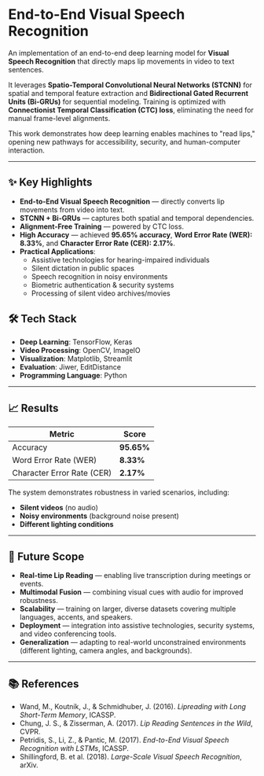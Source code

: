 # End-to-End Visual Speech Recognition  

An implementation of an end-to-end deep learning model for **Visual Speech Recognition** that directly maps lip movements in video to text sentences.  

It leverages **Spatio-Temporal Convolutional Neural Networks (STCNN)** for spatial and temporal feature extraction and **Bidirectional Gated Recurrent Units (Bi-GRUs)** for sequential modeling. Training is optimized with **Connectionist Temporal Classification (CTC) loss**, eliminating the need for manual frame-level alignments.  

This work demonstrates how deep learning enables machines to "read lips," opening new pathways for accessibility, security, and human-computer interaction.  

---

## ✨ Key Highlights
- **End-to-End Visual Speech Recognition** — directly converts lip movements from video into text.  
- **STCNN + Bi-GRUs** — captures both spatial and temporal dependencies.  
- **Alignment-Free Training** — powered by CTC loss.  
- **High Accuracy** — achieved **95.65% accuracy**, **Word Error Rate (WER): 8.33%**, and **Character Error Rate (CER): 2.17%**.  
- **Practical Applications**:  
  - Assistive technologies for hearing-impaired individuals  
  - Silent dictation in public spaces  
  - Speech recognition in noisy environments  
  - Biometric authentication & security systems  
  - Processing of silent video archives/movies  

## 🛠️ Tech Stack
- **Deep Learning**: TensorFlow, Keras  
- **Video Processing**: OpenCV, ImageIO  
- **Visualization**: Matplotlib, Streamlit  
- **Evaluation**: Jiwer, EditDistance  
- **Programming Language**: Python  

---


## 📈 Results

| Metric                     | Score      |
| -------------------------- | ---------- |
| Accuracy                   | **95.65%** |
| Word Error Rate (WER)      | **8.33%**  |
| Character Error Rate (CER) | **2.17%**  |

The system demonstrates robustness in varied scenarios, including:

* **Silent videos** (no audio)
* **Noisy environments** (background noise present)
* **Different lighting conditions**

---

## 🔮 Future Scope

* **Real-time Lip Reading** — enabling live transcription during meetings or events.
* **Multimodal Fusion** — combining visual cues with audio for improved robustness.
* **Scalability** — training on larger, diverse datasets covering multiple languages, accents, and speakers.
* **Deployment** — integration into assistive technologies, security systems, and video conferencing tools.
* **Generalization** — adapting to real-world unconstrained environments (different lighting, camera angles, and backgrounds).

---

## 📚 References

* Wand, M., Koutník, J., & Schmidhuber, J. (2016). *Lipreading with Long Short-Term Memory*, ICASSP.
* Chung, J. S., & Zisserman, A. (2017). *Lip Reading Sentences in the Wild*, CVPR.
* Petridis, S., Li, Z., & Pantic, M. (2017). *End-to-End Visual Speech Recognition with LSTMs*, ICASSP.
* Shillingford, B. et al. (2018). *Large-Scale Visual Speech Recognition*, arXiv.


